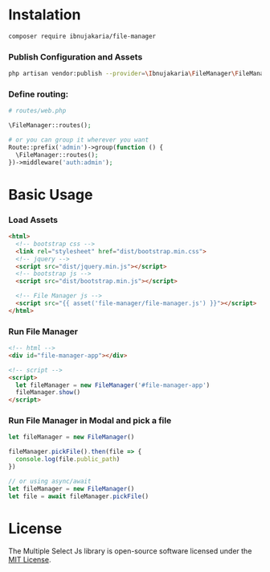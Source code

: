 # Instalation

```bash
composer require ibnujakaria/file-manager
```

### Publish Configuration and Assets

```bash
php artisan vendor:publish --provider=\Ibnujakaria\FileManager\FileManagerServiceProvider
```

### Define routing:

```php
# routes/web.php

\FileManager::routes();

# or you can group it wherever you want
Route::prefix('admin')->group(function () {
  \FileManager::routes();
})->middleware('auth:admin');
```

# Basic Usage

### Load Assets

```html
<html>
  <!-- bootstrap css -->
  <link rel="stylesheet" href="dist/bootstrap.min.css">
  <!-- jquery -->
  <script src="dist/jquery.min.js"></script>
  <!-- bootstrap js -->
  <script src="dist/bootstrap.min.js"></script>

  <!-- File Manager js -->
  <script src="{{ asset('file-manager/file-manager.js') }}"></script>
</html>
```

### Run File Manager
```html
<!-- html -->
<div id="file-manager-app"></div>

<!-- script -->
<script>
  let fileManager = new FileManager('#file-manager-app')
  fileManager.show()
</script>
```

### Run File Manager in Modal and pick a file

```js
let fileManager = new FileManager()

fileManager.pickFile().then(file => {
  console.log(file.public_path)
})

// or using async/await
let fileManager = new FileManager()
let file = await fileManager.pickFile()
```

# License
The Multiple Select Js library is open-source software licensed under the [MIT License](https://opensource.org/licenses/MIT).
